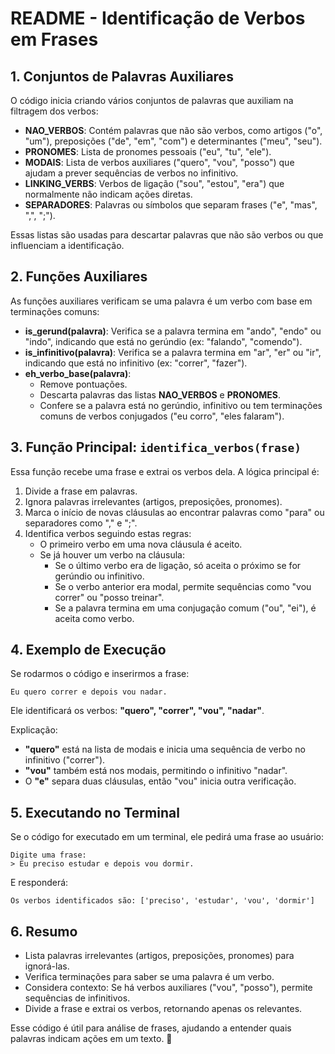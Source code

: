 # README - Identificação de Verbos em Frases

## 1. Conjuntos de Palavras Auxiliares
O código inicia criando vários conjuntos de palavras que auxiliam na filtragem dos verbos:

- **NAO_VERBOS**: Contém palavras que não são verbos, como artigos ("o", "um"), preposições ("de", "em", "com") e determinantes ("meu", "seu").
- **PRONOMES**: Lista de pronomes pessoais ("eu", "tu", "ele").
- **MODAIS**: Lista de verbos auxiliares ("quero", "vou", "posso") que ajudam a prever sequências de verbos no infinitivo.
- **LINKING_VERBS**: Verbos de ligação ("sou", "estou", "era") que normalmente não indicam ações diretas.
- **SEPARADORES**: Palavras ou símbolos que separam frases ("e", "mas", ",", ";").

Essas listas são usadas para descartar palavras que não são verbos ou que influenciam a identificação.

## 2. Funções Auxiliares
As funções auxiliares verificam se uma palavra é um verbo com base em terminações comuns:

- **is_gerund(palavra)**: Verifica se a palavra termina em "ando", "endo" ou "indo", indicando que está no gerúndio (ex: "falando", "comendo").
- **is_infinitivo(palavra)**: Verifica se a palavra termina em "ar", "er" ou "ir", indicando que está no infinitivo (ex: "correr", "fazer").
- **eh_verbo_base(palavra)**:
  - Remove pontuações.
  - Descarta palavras das listas **NAO_VERBOS** e **PRONOMES**.
  - Confere se a palavra está no gerúndio, infinitivo ou tem terminações comuns de verbos conjugados ("eu corro", "eles falaram").

## 3. Função Principal: `identifica_verbos(frase)`
Essa função recebe uma frase e extrai os verbos dela. A lógica principal é:

1. Divide a frase em palavras.
2. Ignora palavras irrelevantes (artigos, preposições, pronomes).
3. Marca o início de novas cláusulas ao encontrar palavras como "para" ou separadores como "," e ";".
4. Identifica verbos seguindo estas regras:
   - O primeiro verbo em uma nova cláusula é aceito.
   - Se já houver um verbo na cláusula:
     - Se o último verbo era de ligação, só aceita o próximo se for gerúndio ou infinitivo.
     - Se o verbo anterior era modal, permite sequências como "vou correr" ou "posso treinar".
     - Se a palavra termina em uma conjugação comum ("ou", "ei"), é aceita como verbo.

## 4. Exemplo de Execução
Se rodarmos o código e inserirmos a frase:

```
Eu quero correr e depois vou nadar.
```

Ele identificará os verbos: **"quero", "correr", "vou", "nadar"**.

Explicação:
- **"quero"** está na lista de modais e inicia uma sequência de verbo no infinitivo ("correr").
- **"vou"** também está nos modais, permitindo o infinitivo "nadar".
- O **"e"** separa duas cláusulas, então "vou" inicia outra verificação.

## 5. Executando no Terminal
Se o código for executado em um terminal, ele pedirá uma frase ao usuário:

```
Digite uma frase:
> Eu preciso estudar e depois vou dormir.
```

E responderá:

```
Os verbos identificados são: ['preciso', 'estudar', 'vou', 'dormir']
```

## 6. Resumo
- Lista palavras irrelevantes (artigos, preposições, pronomes) para ignorá-las.
- Verifica terminações para saber se uma palavra é um verbo.
- Considera contexto: Se há verbos auxiliares ("vou", "posso"), permite sequências de infinitivos.
- Divide a frase e extrai os verbos, retornando apenas os relevantes.

Esse código é útil para análise de frases, ajudando a entender quais palavras indicam ações em um texto. 🚀

